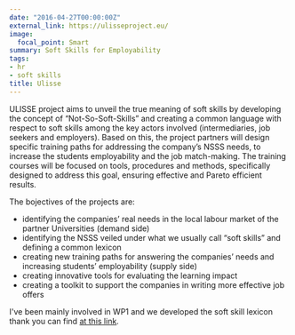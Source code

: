 ```yaml
---
date: "2016-04-27T00:00:00Z"
external_link: https://ulisseproject.eu/
image:
  focal_point: Smart
summary: Soft Skills for Employability
tags: 
- hr
- soft skills
title: Ulisse
---
```


ULISSE project aims to unveil the true meaning of soft skills by developing the concept of “Not-So-Soft-Skills” and creating a common language with respect to soft skills among the key actors involved (intermediaries, job seekers and employers). Based on this, the project partners will design specific training paths for addressing the company’s NSSS needs, to increase the students employability and the job match-making. The training courses will be focused on tools, procedures and methods, specifically designed to address this goal, ensuring effective and Pareto efficient results.

The bojectives of the projects are: 

- identifying the companies’ real needs in the local labour market of the partner Universities (demand side)
- identifying the NSSS veiled under what we usually call “soft skills” and defining a common lexicon
- creating new training paths for answering the companies’ needs and increasing students’ employability (supply side)
- creating innovative tools for evaluating the learning impact
- creating a toolkit to support the companies in writing more effective job offers

I've been mainly involved in WP1 and we developed the soft skill lexicon thank you can find [at this link](https://ulisseproject.eu/wp-content/uploads/2020/01/Ulisseproject-Soft-skill-Lexicon.pdf). 



